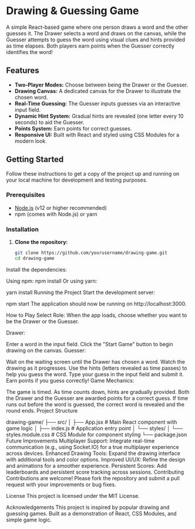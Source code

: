 # Drawing & Guessing Game

A simple React-based game where one person draws a word and the other guesses it. The Drawer selects a word and draws on the canvas, while the Guesser attempts to guess the word using visual clues and hints provided as time elapses. Both players earn points when the Guesser correctly identifies the word!

## Features

- **Two-Player Modes:** Choose between being the Drawer or the Guesser.
- **Drawing Canvas:** A dedicated canvas for the Drawer to illustrate the chosen word.
- **Real-Time Guessing:** The Guesser inputs guesses via an interactive input field.
- **Dynamic Hint System:** Gradual hints are revealed (one letter every 10 seconds) to aid the Guesser.
- **Points System:** Earn points for correct guesses.
- **Responsive UI:** Built with React and styled using CSS Modules for a modern look.

## Getting Started

Follow these instructions to get a copy of the project up and running on your local machine for development and testing purposes.

### Prerequisites

- [Node.js](https://nodejs.org/en/) (v12 or higher recommended)
- npm (comes with Node.js) or yarn

### Installation

1. **Clone the repository:**

   ```bash
   git clone https://github.com/yourusername/drawing-game.git
   cd drawing-game
Install the dependencies:

Using npm:
npm install
Or using yarn:

yarn install
Running the Project
Start the development server:

npm start
The application should now be running on http://localhost:3000.

How to Play
Select Role:
When the app loads, choose whether you want to be the Drawer or the Guesser.

Drawer:

Enter a word in the input field.
Click the "Start Game" button to begin drawing on the canvas.
Guesser:

Wait on the waiting screen until the Drawer has chosen a word.
Watch the drawing as it progresses.
Use the hints (letters revealed as time passes) to help you guess the word.
Type your guess in the input field and submit it.
Earn points if you guess correctly!
Game Mechanics:

The game is timed. As time counts down, hints are gradually provided.
Both the Drawer and the Guesser are awarded points for a correct guess.
If time runs out before the word is guessed, the correct word is revealed and the round ends.
Project Structure

drawing-game/
├── src/
│   ├── App.jsx              # Main React component with game logic
│   ├── index.js             # Application entry point
│   └── styles/
│       └── styles.module.css  # CSS Module for component styling
└── package.json
Future Improvements
Multiplayer Support: Integrate real-time communication (e.g., using Socket.IO) for a true multiplayer experience across devices.
Enhanced Drawing Tools: Expand the drawing interface with additional tools and color options.
Improved UI/UX: Refine the design and animations for a smoother experience.
Persistent Scores: Add leaderboards and persistent score tracking across sessions.
Contributing
Contributions are welcome! Please fork the repository and submit a pull request with your improvements or bug fixes.

License
This project is licensed under the MIT License.

Acknowledgements
This project is inspired by popular drawing and guessing games.
Built as a demonstration of React, CSS Modules, and simple game logic.
